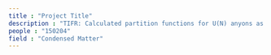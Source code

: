 ```yaml
---
title : "Project Title"
description : "TIFR: Calculated partition functions for U(N) anyons as a function of theta"
people : "150204"
field : "Condensed Matter"
---
```

